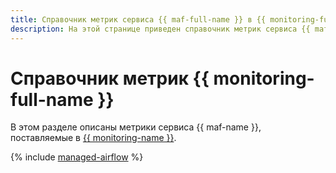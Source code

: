 ```yaml
---
title: Справочник метрик сервиса {{ maf-full-name }} в {{ monitoring-full-name }}
description: На этой странице приведен справочник метрик сервиса {{ maf-name }}, поставляемых в {{ monitoring-full-name }}.
---
```


# Справочник метрик {{ monitoring-full-name }}

В этом разделе описаны метрики сервиса {{ maf-name }}, поставляемые в [{{ monitoring-name }}](../monitoring/index.yaml).

{% include [managed-airflow](../_includes/monitoring/metrics-ref/managed-airflow.md) %}